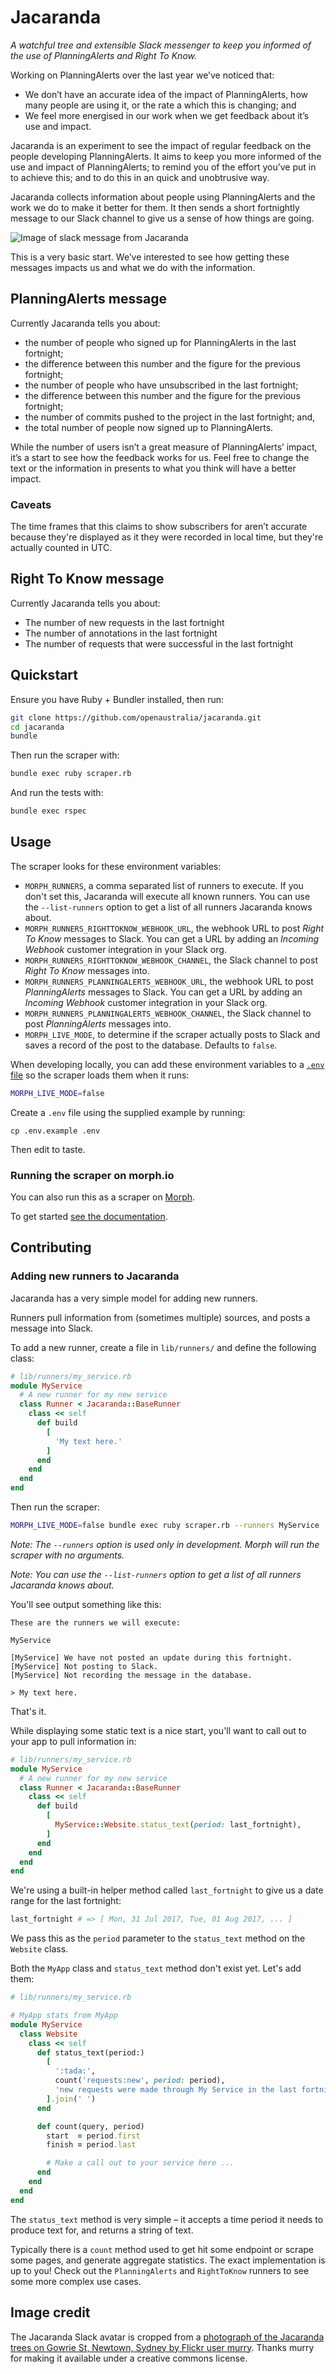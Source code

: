 # Jacaranda

*A watchful tree and extensible Slack messenger to keep you informed of the use of PlanningAlerts and Right To Know.*

Working on PlanningAlerts over the last year we’ve noticed that:

* We don’t have an accurate idea of the impact of PlanningAlerts, how many people are using it, or the rate a which this is changing; and
* We feel more energised in our work when we get feedback about it’s use and impact.

Jacaranda is an experiment to see the impact of regular feedback on the people developing PlanningAlerts. It aims to keep you more informed of the use and impact of PlanningAlerts; to remind you of the effort you’ve put in to achieve this; and to do this in an quick and unobtrusive way.

Jacaranda collects information about people using PlanningAlerts and the work we do to make it better for them. It then sends a short fortnightly message to our Slack channel to give us a sense of how things are going.

![Image of slack message from Jacaranda](screenshot.jpg)

This is a very basic start. We’ve interested to see how getting these messages impacts us and what we do with the information.

## PlanningAlerts message

Currently Jacaranda tells you about:

* the number of people who signed up for PlanningAlerts in the last fortnight;
* the difference between this number and the figure for the previous fortnight;
* the number of people who have unsubscribed in the last fortnight;
* the difference between this number and the figure for the previous fortnight;
* the number of commits pushed to the project in the last fortnight; and,
* the total number of people now signed up to PlanningAlerts.

While the number of users isn’t a great measure of PlanningAlerts’ impact, it’s a start to see how the feedback works for us. Feel free to change the text or the information in presents to what you think will have a better impact.

### Caveats

The time frames that this claims to show subscribers for aren’t accurate because they're displayed as it they were recorded in local time, but they're actually counted in UTC.

## Right To Know message

Currently Jacaranda tells you about:

* The number of new requests in the last fortnight
* The number of annotations in the last fortnight
* The number of requests that were successful in the last fortnight

## Quickstart

Ensure you have Ruby + Bundler installed, then run:

``` bash
git clone https://github.com/openaustralia/jacaranda.git
cd jacaranda
bundle
```

Then run the scraper with:

``` bash
bundle exec ruby scraper.rb
```

And run the tests with:

``` bash
bundle exec rspec
```

## Usage

The scraper looks for these environment variables:

* `MORPH_RUNNERS`, a comma separated list of runners to execute. If you don't set this, Jacaranda will execute all known runners. You can use the `--list-runners` option to get a list of all runners Jacaranda knows about.
* `MORPH_RUNNERS_RIGHTTOKNOW_WEBHOOK_URL`, the webhook URL to post _Right To Know_ messages to Slack. You can get a URL by adding an _Incoming Webhook_ customer integration in your Slack org.
* `MORPH_RUNNERS_RIGHTTOKNOW_WEBHOOK_CHANNEL`, the Slack channel to post _Right To Know_ messages into.
* `MORPH_RUNNERS_PLANNINGALERTS_WEBHOOK_URL`, the webhook URL to post _PlanningAlerts_ messages to Slack. You can get a URL by adding an _Incoming Webhook_ customer integration in your Slack org.
* `MORPH_RUNNERS_PLANNINGALERTS_WEBHOOK_CHANNEL`, the Slack channel to post _PlanningAlerts_ messages into.
* `MORPH_LIVE_MODE`, to determine if the scraper actually posts to Slack and saves a record of the post to the database. Defaults to `false`.

When developing locally, you can add these environment variables to a [`.env` file](https://github.com/bkeepers/dotenv) so the scraper loads them when it runs:

``` bash
MORPH_LIVE_MODE=false
```

Create a `.env` file using the supplied example by running:

```
cp .env.example .env
```

Then edit to taste.

### Running the scraper on morph.io

You can also run this as a scraper on [Morph](https://morph.io).

To get started [see the documentation](https://morph.io/documentation).

## Contributing

### Adding new runners to Jacaranda

Jacaranda has a very simple model for adding new runners.

Runners pull information from (sometimes multiple) sources, and posts a message into Slack.

To add a new runner, create a file in `lib/runners/` and define the following class:

``` ruby
# lib/runners/my_service.rb
module MyService
  # A new runner for my new service
  class Runner < Jacaranda::BaseRunner
    class << self
      def build
        [
          'My text here.'
        ]
      end
    end
  end
end
```

Then run the scraper:

``` bash
MORPH_LIVE_MODE=false bundle exec ruby scraper.rb --runners MyService
```

*Note: The `--runners` option is used only in development. Morph will run the scraper with no arguments.*

*Note: You can use the `--list-runners` option to get a list of all runners Jacaranda knows about.*

You'll see output something like this:

```
These are the runners we will execute:

MyService

[MyService] We have not posted an update during this fortnight.
[MyService] Not posting to Slack.
[MyService] Not recording the message in the database.

> My text here.
```

That's it.

While displaying some static text is a nice start, you'll want to call out to your app to pull information in:

``` ruby
# lib/runners/my_service.rb
module MyService
  # A new runner for my new service
  class Runner < Jacaranda::BaseRunner
    class << self
      def build
        [
          MyService::Website.status_text(period: last_fortnight),
        ]
      end
    end
  end
end
```

We're using a built-in helper method called `last_fortnight` to give us a date range for the last fortnight:

``` ruby
last_fortnight # => [ Mon, 31 Jul 2017, Tue, 01 Aug 2017, ... ]
```

We pass this as the `period` parameter to the `status_text` method on the `Website` class.

Both the `MyApp` class and `status_text` method don't exist yet. Let's add them:

``` ruby
# lib/runners/my_service.rb

# MyApp stats from MyApp
module MyService
  class Website
    class << self
      def status_text(period:)
        [
          ':tada:',
          count('requests:new', period: period),
          'new requests were made through My Service in the last fortnight.'
        ].join(' ')
      end

      def count(query, period)
        start  = period.first
        finish = period.last

        # Make a call out to your service here ...
      end
    end
  end
end
```

The `status_text` method is very simple – it accepts a time period it needs to produce text for, and returns a string of text.

Typically there is a `count` method used to get hit some endpoint or scrape some pages, and generate aggregate statistics. The exact implementation is up to you! Check out the `PlanningAlerts` and `RightToKnow` runners to see some more complex use cases.

## Image credit

The Jacaranda Slack avatar is cropped from a [photograph of the Jacaranda trees on Gowrie St, Newtown, Sydney by Flickr user murry](https://www.flickr.com/photos/hopeless128/15808564051/in/photolist-aCSCXw-q8S). Thanks murry for making it available under a creative commons license.
